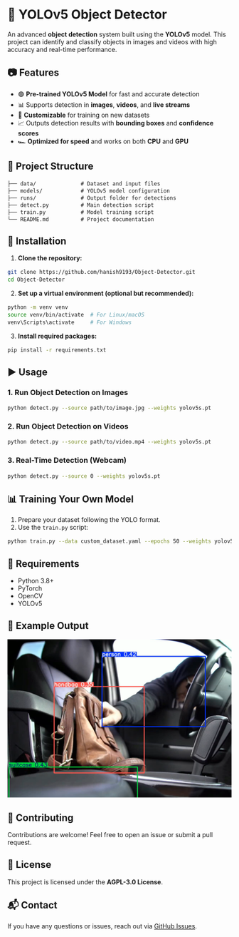 # 🚀 YOLOv5 Object Detector

An advanced **object detection** system built using the **YOLOv5** model. This project can identify and classify objects in images and videos with high accuracy and real-time performance.

## 📷 Features

- 🟢 **Pre-trained YOLOv5 Model** for fast and accurate detection
- 📊 Supports detection in **images**, **videos**, and **live streams**
- 🧰 **Customizable** for training on new datasets
- 📈 Outputs detection results with **bounding boxes** and **confidence scores**
- 🏎️ **Optimized for speed** and works on both **CPU** and **GPU**

## 📂 Project Structure

```
├── data/              # Dataset and input files
├── models/            # YOLOv5 model configuration
├── runs/              # Output folder for detections
├── detect.py          # Main detection script
├── train.py           # Model training script
└── README.md          # Project documentation
```

## 🔧 Installation

1. **Clone the repository:**

```bash
git clone https://github.com/hanish9193/Object-Detector.git
cd Object-Detector
```

2. **Set up a virtual environment (optional but recommended):**

```bash
python -m venv venv
source venv/bin/activate  # For Linux/macOS
venv\Scripts\activate     # For Windows
```

3. **Install required packages:**

```bash
pip install -r requirements.txt
```

## ▶️ Usage

### 1. Run Object Detection on Images

```bash
python detect.py --source path/to/image.jpg --weights yolov5s.pt
```

### 2. Run Object Detection on Videos

```bash
python detect.py --source path/to/video.mp4 --weights yolov5s.pt
```

### 3. Real-Time Detection (Webcam)

```bash
python detect.py --source 0 --weights yolov5s.pt
```

## 📊 Training Your Own Model

1. Prepare your dataset following the YOLO format.
2. Use the `train.py` script:

```bash
python train.py --data custom_dataset.yaml --epochs 50 --weights yolov5s.pt
```

## 📜 Requirements

- Python 3.8+
- PyTorch
- OpenCV
- YOLOv5

## 📌 Example Output

![Detection Output](./output/Screenshot%202025-03-21%20220032.png)


## 🤝 Contributing

Contributions are welcome! Feel free to open an issue or submit a pull request.

## 📄 License

This project is licensed under the **AGPL-3.0 License**.

## 📬 Contact

If you have any questions or issues, reach out via [GitHub Issues](https://github.com/hanish9193/Object-Detector/issues).

